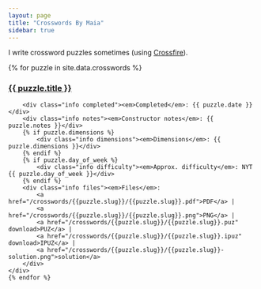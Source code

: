 ```yaml
---
layout: page
title: "Crosswords By Maia"
sidebar: true
---
```

I write crossword puzzles sometimes (using <a href="http://beekeeperlabs.com/crossfire/" target="_blank">Crossfire</a>).

<div class="puzzle-container">
    {% for puzzle in site.data.crosswords %}
    <div class="puzzle">
        <h3 class="title">
            <a href="/crosswords/{{puzzle.slug}}.html">{{ puzzle.title }}</a>
        </h3>

        <div class="info completed"><em>Completed</em>: {{ puzzle.date }}</div>
        <div class="info notes"><em>Constructor notes</em>: {{ puzzle.notes }}</div>
        {% if puzzle.dimensions %}
            <div class="info dimensions"><em>Dimensions</em>: {{ puzzle.dimensions }}</div>
        {% endif %}
        {% if puzzle.day_of_week %}
            <div class="info difficulty"><em>Approx. difficulty</em>: NYT {{ puzzle.day_of_week }}</div>
        {% endif %}
        <div class="info files"><em>Files</em>:
            <a href="/crosswords/{{puzzle.slug}}/{{puzzle.slug}}.pdf">PDF</a> |
            <a href="/crosswords/{{puzzle.slug}}/{{puzzle.slug}}.png">PNG</a> |
            <a href="/crosswords/{{puzzle.slug}}/{{puzzle.slug}}.puz" download>PUZ</a> |
            <a href="/crosswords/{{puzzle.slug}}/{{puzzle.slug}}.ipuz" download>IPUZ</a> |
            <a href="/crosswords/{{puzzle.slug}}/{{puzzle.slug}}-solution.png">solution</a>
        </div>
    </div>
    {% endfor %}
</div>

